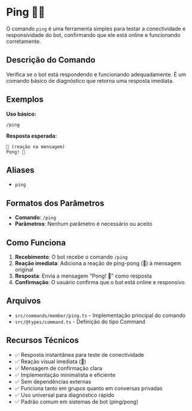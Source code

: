 # Ping 🏓🤖

O comando `ping` é uma ferramenta simples para testar a conectividade e responsividade do bot, confirmando que ele está online e funcionando corretamente.

## Descrição do Comando

Verifica se o bot está respondendo e funcionando adequadamente. É um comando básico de diagnóstico que retorna uma resposta imediata.

## Exemplos

**Uso básico:**
```
/ping
```

**Resposta esperada:**
```
🏓 (reação na mensagem)
Pong! 🏓
```

## Aliases

- `ping`

## Formatos dos Parâmetros

- **Comando**: `/ping`
- **Parâmetros**: Nenhum parâmetro é necessário ou aceito

## Como Funciona

1. **Recebimento**: O bot recebe o comando `/ping`
2. **Reação imediata**: Adiciona a reação de ping-pong (🏓) à mensagem original
3. **Resposta**: Envia a mensagem "Pong! 🏓" como resposta
4. **Confirmação**: O usuário confirma que o bot está online e responsivo

## Arquivos

- `src/commands/member/ping.ts` - Implementação principal do comando
- `src/@types/command.ts` - Definição do tipo Command

## Recursos Técnicos

- ✅ Resposta instantânea para teste de conectividade
- ✅ Reação visual imediata (🏓)
- ✅ Mensagem de confirmação clara
- ✅ Implementação minimalista e eficiente
- ✅ Sem dependências externas
- ✅ Funciona tanto em grupos quanto em conversas privadas
- ✅ Uso universal para diagnóstico rápido
- ✅ Padrão comum em sistemas de bot (ping/pong)